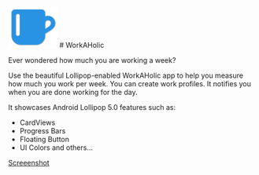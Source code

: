 <img src="https://raw.githubusercontent.com/zaiddabaeen/WorkAHolic/master/app/src/main/res/drawable/workaholicw.png" alt="WorkAHolic" width="100"/>
# WorkAHolic

Ever wondered how much you are working a week?

Use the beautiful Lollipop-enabled WorkAHolic app to help you measure how much you work per week. You can create work profiles. It notifies you when you are done working for the day.

It showcases Android Lollipop 5.0 features such as:
* CardViews
* Progress Bars
* Floating Button
* UI Colors
and others...

[Screeenshot](https://raw.githubusercontent.com/zaiddabaeen/WorkAHolic/master/screenshot.jpeg)